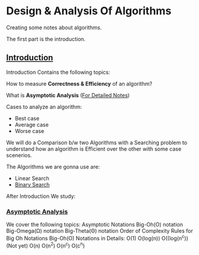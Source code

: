 # Design & Analysis Of Algorithms
Creating some notes about algorithms.

The first part is the introduction.

## [Introduction](https://github.com/Habib0308/Design-Analysis-Of-Algorithms/blob/master/Notes/Introduction.md)

Introduction Contains the following topics:

How to measure **Correctness & Efficiency** of an algorithm?

What is **Asymptotic Analysis** ([For Detailed Notes](https://github.com/Habib0308/Design-Analysis-Of-Algorithms/blob/master/Notes/Asymptotic%20Analysis.md))

Cases to analyze an algorithm:

* Best case
* Average case
* Worse case

We will do a Comparison b/w two Algorithms with a Searching problem to understand how an algorithm is Efficient over the other with some case scenerios.

The Algorithms we are gonna use are:
* Linear Search
* [Binary Search](https://github.com/Habib0308/Design-Analysis-Of-Algorithms/blob/master/Algorithms%20in%20Python/Binary%20Search.md)

After Introduction We study:
### [Asymptotic Analysis](https://github.com/Habib0308/Design-Analysis-Of-Algorithms/blob/master/Notes/Asymptotic%20Analysis.md)
We cover the following topics:
Asymptotic Notations
Big-Oh(O) notation
Big-Omega(Ω) notation
Big-Theta(Θ) notation
Order of Complexity
Rules for Big Oh Notations
Big-Oh(O) Notations in Details:
O(1)
O(log(n))
O((log(n<sup>c</sup>)) (Not yet)
O(n)
O(n<sup>2</sup>)
O(n<sup>c</sup>)
O(c<sup>n</sup>)
